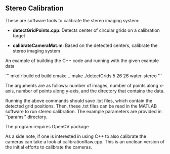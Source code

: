 ## Stereo Calibration
These are software tools to calibrate the stereo imaging system:
- **detectGridPoints.cpp**: Detects center of circular grids on a calibration target

- **calibrateCameraMat.m**: Based on the detected centers, calibrate the 
stereo imaging system

An example of building the C++ code and running with the given example data

'''
mkdir build
cd build
cmake ..
make
./detectGrids 5 26 26 water-stereo
'''

The arguments are as follows: number of images, number of points along x-axis,
number of points along y-axis, and the directory that contains the data.

Running the above commands should save .txt files, which contain the detected
grid positions. Then, these .txt files can be read in the MATLAB software to 
run stereo calibration. The example parameters are provided in ''params'' 
directory.

The program requires OpenCV package

As a side note, if one is interested in using C++ to also calibrate the cameras
can take a look at calibrationRaw.cpp. This is an unclean version of the initial
efforts to calibrate the cameras.
